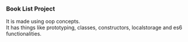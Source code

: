 ### Book List Project

It is made using oop concepts. \
It has things like prototyping, classes, constructors, localstorage and es6 functionalities.

